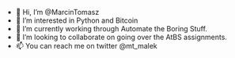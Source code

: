 - 👋 Hi, I’m @MarcinTomasz
- 👀 I’m interested in Python and Bitcoin
- 🌱 I’m currently working through Automate the Boring Stuff.
- 💞️ I’m looking to collaborate on going over the AtBS assignments.
- 📫 You can reach me on twitter @mt_malek

<!---
MarcinTomasz/MarcinTomasz is a ✨ special ✨ repository because its `README.md` (this file) appears on your GitHub profile.
You can click the Preview link to take a look at your changes.
--->
